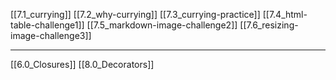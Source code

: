 [[7.1_currying]]
[[7.2_why-currying]]
[[7.3_currying-practice]]
[[7.4_html-table-challenge1]]
[[7.5_markdown-image-challenge2]]
[[7.6_resizing-image-challenge3]]

---
[[6.0_Closures]]
[[8.0_Decorators]]